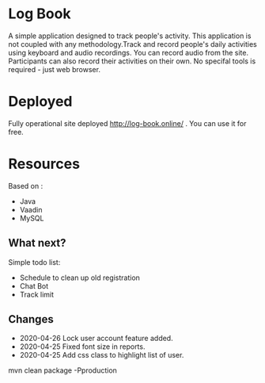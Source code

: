 # Log Book

A simple application designed to track people's activity. This application is not coupled with any  methodology.Track and record people's daily activities using keyboard and audio recordings. You can record audio from the site. Participants can also record their activities on their own. No specifal tools is required - just web browser.

# Deployed 

Fully operational site deployed http://log-book.online/ . You can use it for free. 


# Resources

Based on :

 * Java 
 * Vaadin
 * MySQL

## What next?

Simple todo list:
 * Schedule to clean up old registration
 * Chat Bot
 * Track limit

## Changes
 * 2020-04-26 Lock user account feature added. 
 * 2020-04-25 Fixed font size in reports. 
 * 2020-04-25 Add css class to highlight list of user.
 
mvn clean package -Pproduction

